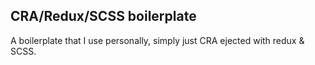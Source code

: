 ## CRA/Redux/SCSS boilerplate

A boilerplate that I use personally, simply just CRA ejected with redux & SCSS.